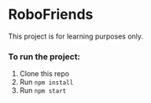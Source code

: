 # RoboFriends

This project is for learning purposes only.

### To run the project:

1. Clone this repo
2. Run `npm install`
3. Run `npm start`
